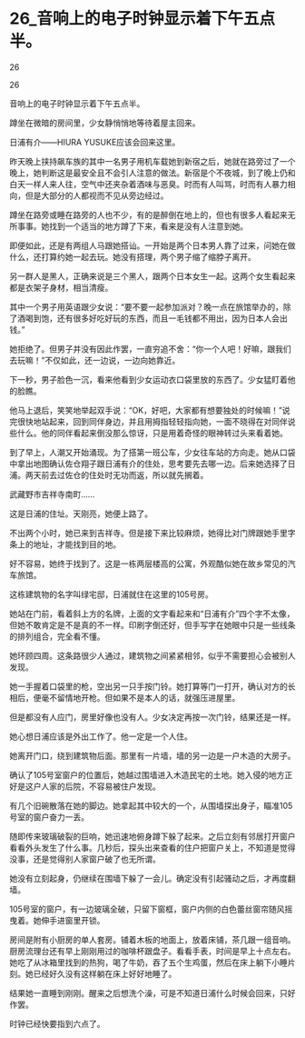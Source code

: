 # 26_音响上的电子时钟显示着下午五点半。

26

26

音响上的电子时钟显示着下午五点半。

蹲坐在微暗的房间里，少女静悄悄地等待着屋主回来。

日浦有介——HIURA YUSUKE应该会回来这里。

昨天晚上挟持飙车族的其中一名男子用机车载她到新宿之后，她就在路旁过了一个晚上，她判断这是最安全且不会引人注意的做法。新宿是个不夜城，到了晚上仍和白天一样人来人往，空气中还夹杂着酒味与恶臭。时而有人叫骂，时而有人暴力相向，但是大部分的人都视而不见从旁边经过。

蹲坐在路旁或睡在路旁的人也不少，有的是醉倒在地上的，但也有很多人看起来无所事事。她找到一个适当的地方蹲了下来，看来是没有人注意到她。

即便如此，还是有两组人马跟她搭讪。一开始是两个日本男人靠了过来，问她在做什么，还打算约她一起去玩。她没有搭理，两个男子缩了缩脖子离开。

另一群人是黑人，正确来说是三个黑人，跟两个日本女生一起。这两个女生看起来都是衣架子身材，相当清瘦。

其中一个男子用英语跟少女说：“要不要一起参加派对？晚一点在旅馆举办的，除了酒喝到饱，还有很多好吃好玩的东西，而且一毛钱都不用出，因为日本人会出钱。”

她拒绝了。但男子并没有因此作罢，一直穷追不舍：“你一个人吧！好嘛，跟我们去玩嘛！”不仅如此，还一边说，一边向她靠近。

下一秒，男子脸色一沉，看来他看到少女运动衣口袋里放的东西了。少女猛盯着他的脸瞧。

他马上退后，笑笑地举起双手说：“OK，好吧，大家都有想要独处的时候嘛！”说完很快地站起来，回到同伴身边，并且用拇指轻轻指向她，一面不晓得在对同伴说些什么。他的同伴看起来倒没那么惊讶，只是用着奇怪的眼神转过头来看着她。

到了早上，人潮又开始涌现。为了搭第一班公车，少女往车站的方向走。她从口袋中拿出地图确认佐仓翔子跟日浦有介的住处，思考要先去哪一边。后来她选择了日浦。两天前去过佐仓的住处时无功而返，所以就先搁着。

武藏野市吉祥寺南町……

这是日浦的住址。天刚亮，她便上路了。

不出两个小时，她已来到吉祥寺。但是接下来比较麻烦，她得比对门牌跟她手里字条上的地址，才能找到目的地。

好不容易，她终于找到了。这是一栋两层楼高的公寓，外观酷似她在故乡常见的汽车旅馆。

这栋建筑物的名字叫绿宅邸，日浦就住在这里的105号房。

她站在门前，看着斜上方的名牌，上面的文字看起来和“日浦有介”四个字不太像，但她不敢肯定是不是真的不一样。印刷字倒还好，但手写字在她眼中只是一些线条的排列组合，完全看不懂。

她环顾四周。这条路很少人通过，建筑物之间紧紧相邻，似乎不需要担心会被别人发现。

她一手握着口袋里的枪，空出另一只手按门铃。她打算等门一打开，确认对方的长相后，便毫不留情地开枪。但如果不是本人的话，就强压进屋里。

但是都没有人应门，房里好像也没有人。少女决定再按一次门铃，结果还是一样。

她心想日浦应该是外出工作了。他一定是一个人住。

她离开门口，绕到建筑物后面。那里有一片墙，墙的另一边是一户木造的大房子。

确认了105号室窗户的位置后，她越过围墙进入木造民宅的土地。她入侵的地方正好是这户人家的后院，不容易被住户发现。

有几个旧碗散落在她的脚边。她拿起其中较大的一个，从围墙探出身子，瞄准105号室的窗户奋力一丢。

随即传来玻璃破裂的巨响，她迅速地俯身蹲下躲了起来。之后立刻有邻居打开窗户看看外头发生了什么事。几秒后，探头出来查看的住户把窗户关上，不知道是觉得没事，还是觉得别人家窗户破了也无所谓。

她没有立刻起身，仍继续在围墙下躲了一会儿。确定没有引起骚动之后，才再度翻墙。

105号室的窗户，有一边玻璃全破，只留下窗框，窗户内侧的白色蕾丝窗帘随风摇曳着。她伸手进窗里开锁。

房间是附有小厨房的单人套房。铺着木板的地面上，放着床铺，茶几跟一组音响。厨房流理台还有早上刚刚用过的咖啡杯跟盘子。看看手表，时间是早上十点左右。她吃了从冰箱里找到的热狗，喝了牛奶，吞了五个生鸡蛋，然后在床上躺下小睡片刻。她已经好久没有这样躺在床上好好地睡了。

结果她一直睡到刚刚。醒来之后想洗个澡，可是不知道日浦什么时候会回来，只好作罢。

时钟已经快要指到六点了。